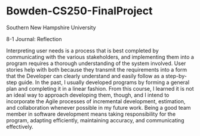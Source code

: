 # Bowden-CS250-FinalProject
Southern New Hampshire University

8-1 Journal: Reflection

Interpreting user needs is a process that is best completed by communicating with the various stakeholders, and implementing them into a program requires a thorough understanding of the system involved. User stories help with both because they transmit the requirements into a form that the Developer can clearly understand and easily follow as a step-by-step guide. In the past, I usually developed programs by forming a general plan and completing it in a linear fashion. From this course, I learned it is not an ideal way to approach developing them, though, and I intend to incorporate the Agile processes of incremental development, estimation, and collaboration whenever possible in my future work. Being a good team member in software development means taking responsibility for the program, adapting efficiently, maintaining accuracy, and communicating effectively.
